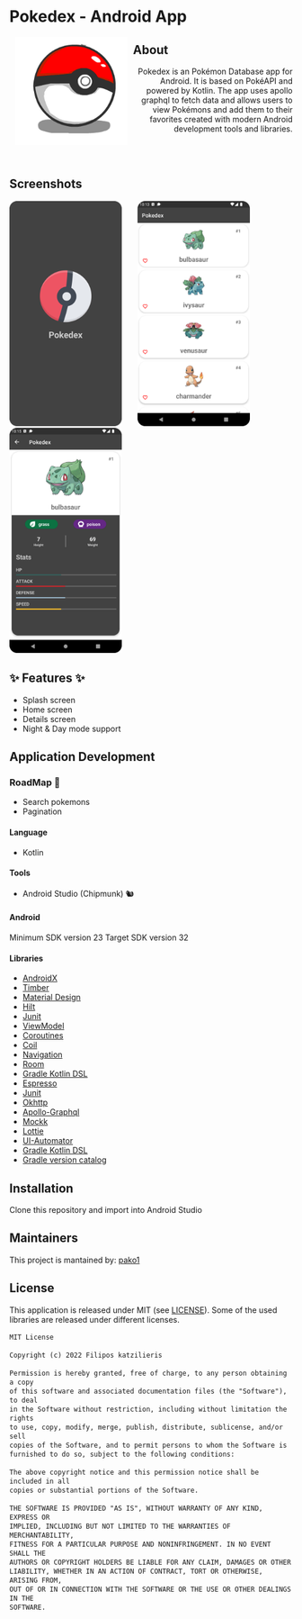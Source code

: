 # Pokedex - Android App 


<img src="/images/bokeball.gif" align="left" width="200" hspace="10">

## About

<div style="text-align: right"> Pokedex is an Pokémon Database app for Android. It is based on PokéAPI and powered by Kotlin. The app uses apollo graphql to fetch data and allows users to view Pokémons and add them to their favorites created with modern Android development tools and libraries. </div>

\
&nbsp;

## Screenshots
<p float="left">
<img src="images/splash.png" width="200">
  &nbsp; &nbsp; &nbsp;
<img src="images/start_screen.png" width="200">
   &nbsp; &nbsp; &nbsp;
<img src="images/details.png" width="200">
</p>

## ✨ Features ✨
- Splash screen
- Home screen
- Details screen
- Night & Day mode support

## Application Development

### RoadMap :calendar:
- Search pokemons
- Pagination

#### Language

- Kotlin

#### Tools

- Android Studio (Chipmunk) 🐿️

#### Android

Minimum SDK version 23
Target SDK version 32

#### Libraries
- [AndroidX](https://developer.android.com/jetpack/androidx)
- [Timber](https://github.com/JakeWharton/timber)
- [Material Design](https://github.com/material-components/material-components-android)
- [Hilt](https://developer.android.com/training/dependency-injection/hilt-android)
- [Junit](https://developer.android.com/training/testing/unit-testing/local-unit-tests)
- [ViewModel](https://developer.android.com/topic/libraries/architecture/viewmodel)
- [Coroutines](https://kotlinlang.org/docs/coroutines-guide.html)
- [Coil](https://coil-kt.github.io/coil/)
- [Navigation](https://developer.android.com/topic/libraries/architecture/navigation)
- [Room](https://developer.android.com/topic/libraries/architecture/room)
- [Gradle Kotlin DSL](https://docs.gradle.org/current/userguide/kotlin_dsl.html)
- [Espresso](https://developer.android.com/training/testing/espresso)
- [Junit](https://developer.android.com/training/testing/local-tests)
- [Okhttp](https://square.github.io/okhttp/)
- [Apollo-Graphql](https://www.apollographql.com/)
- [Mockk](https://mockk.io/)
- [Lottie](https://lottiefiles.com/)
- [UI-Automator](https://developer.android.com/training/testing/other-components/ui-automator)
- [Gradle Kotlin DSL](https://docs.gradle.org/current/userguide/kotlin_dsl.html)
- [Gradle version catalog](https://docs.gradle.org/current/userguide/platforms.html)

## Installation

Clone this repository and import into Android Studio

## Maintainers

This project is mantained by: [pako1](https://github.com/pako1) 

## License

This application is released under MIT (see [LICENSE](LICENSE)).
Some of the used libraries are released under different licenses.

```
MIT License

Copyright (c) 2022 Filipos katzilieris

Permission is hereby granted, free of charge, to any person obtaining a copy
of this software and associated documentation files (the "Software"), to deal
in the Software without restriction, including without limitation the rights
to use, copy, modify, merge, publish, distribute, sublicense, and/or sell
copies of the Software, and to permit persons to whom the Software is
furnished to do so, subject to the following conditions:

The above copyright notice and this permission notice shall be included in all
copies or substantial portions of the Software.

THE SOFTWARE IS PROVIDED "AS IS", WITHOUT WARRANTY OF ANY KIND, EXPRESS OR
IMPLIED, INCLUDING BUT NOT LIMITED TO THE WARRANTIES OF MERCHANTABILITY,
FITNESS FOR A PARTICULAR PURPOSE AND NONINFRINGEMENT. IN NO EVENT SHALL THE
AUTHORS OR COPYRIGHT HOLDERS BE LIABLE FOR ANY CLAIM, DAMAGES OR OTHER
LIABILITY, WHETHER IN AN ACTION OF CONTRACT, TORT OR OTHERWISE, ARISING FROM,
OUT OF OR IN CONNECTION WITH THE SOFTWARE OR THE USE OR OTHER DEALINGS IN THE
SOFTWARE.
```
